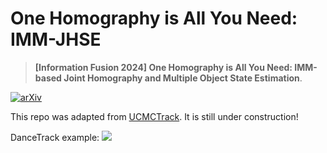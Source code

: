 # One Homography is All You Need: IMM-JHSE

> **[Information Fusion 2024] One Homography is All You Need: IMM-based Joint Homography and Multiple Object State Estimation**.

[![arXiv](https://img.shields.io/badge/arXiv-2312.08952-<COLOR>.svg)](https://arxiv.org/abs/2409.02562)

This repo was adapted from [UCMCTrack](https://github.com/corfyi/UCMCTrack). It is still under construction!

DanceTrack example:
![](dance_example.gif)
